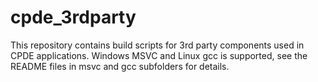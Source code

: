 # cpde_3rdparty

This repository contains build scripts for 3rd party components used in CPDE applications. Windows MSVC and Linux gcc is supported, see the README files in msvc and gcc subfolders for details.
